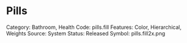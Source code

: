 # Pills

Category: Bathroom, Health
Code: pills.fill
Features: Color, Hierarchical, Weights
Source: System
Status: Released
Symbol: pills.fill2x.png